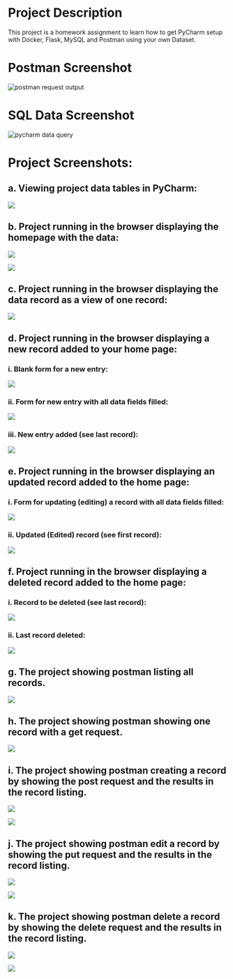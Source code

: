 # Project Description
This project is a homework assignment to learn how to get PyCharm setup with Docker, Flask, MySQL and Postman using your own Dataset.

# Postman Screenshot
![postman request output](screenshots/postman.PNG)

# SQL Data Screenshot
![pycharm data query](screenshots/query.PNG)

# Project Screenshots:

## a. Viewing project data tables in PyCharm:
![](screenshots/a.PNG)

## b. Project running in the browser displaying the homepage with the data:
![](screenshots/b.PNG)

![](screenshots/b2.PNG)

## c. Project running in the browser displaying the data record as a view of one record:
![](screenshots/c.PNG)

## d. Project running in the browser displaying a new record added to your home page:
### i. Blank form for a new entry:
![](screenshots/d.PNG)
### ii. Form for new entry with all data fields filled:
![](screenshots/d2.PNG)
### iii. New entry added (see last record):
![](screenshots/d3.PNG)

## e. Project running in the browser displaying an updated record added to the home page:
### i. Form for updating (editing) a record with all data fields filled:
![](screenshots/e.PNG)
### ii. Updated (Edited) record (see first record):
![](screenshots/e2.PNG)

## f. Project running in the browser displaying a deleted record added to the home page:
### i. Record to be deleted (see last record):
![](screenshots/d3.PNG)
### ii. Last record deleted:
![](screenshots/f.PNG)

## g. The project showing postman listing all records.
![](screenshots/g.PNG)

## h. The project showing postman showing one record with a get request.
![](screenshots/h.PNG)

## i. The project showing postman creating a record by showing the post request and the results in the record listing. 
![](screenshots/i.PNG)

![](screenshots/i2.PNG)

## j. The project showing postman edit a record by showing the put request and the results in the record listing. 
![](screenshots/j.PNG)

![](screenshots/j2.PNG)

## k. The project showing postman delete a record by showing the delete request and the results in the record listing.
![](screenshots/k.PNG)

![](screenshots/k2.PNG)

